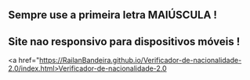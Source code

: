 ## Sempre use a primeira letra MAIÚSCULA !

## Site nao responsivo para dispositivos móveis !
<a href="https://RailanBandeira.github.io/Verificador-de-nacionalidade-2.0/index.html>Verificador-de-nacionalidade-2.0</a>
